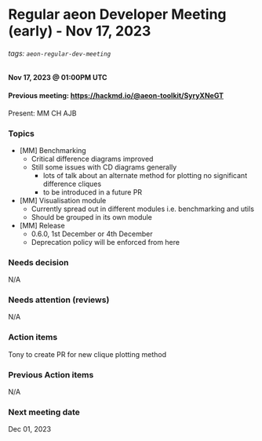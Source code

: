 # Regular aeon Developer Meeting (early) - Nov 17, 2023
###### tags: `aeon-regular-dev-meeting`

#### Nov 17, 2023 @ 01:00PM UTC
#### Previous meeting: https://hackmd.io/@aeon-toolkit/SyryXNeGT

Present: MM CH AJB

### Topics

- [MM] Benchmarking
    - Critical difference diagrams improved
    - Still some issues with CD diagrams generally
        - lots of talk about an alternate method for plotting no significant difference cliques
        - to be introduced in a future PR
- [MM] Visualisation module
    - Currently spread out in different modules i.e. benchmarking and utils
    - Should be grouped in its own module
- [MM] Release
    - 0.6.0, 1st December or 4th December
    - Deprecation policy will be enforced from here

### Needs decision

N/A

### Needs attention (reviews)

N/A

### Action items

Tony to create PR for new clique plotting method

### Previous Action items

N/A

### Next meeting date

Dec 01, 2023
